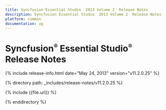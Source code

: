 ```yaml
---
title: Syncfusion Essential Studio  2013 Volume 2  Release Notes  
description: Syncfusion Essential Studio  2013 Volume 2  Release Notes  
platform: common
documentation: ug
---
```


# Syncfusion<sup style="font-size:70%">&reg;</sup>   Essential Studio<sup style="font-size:70%">&reg;</sup> Release Notes  

{% include release-info.html date="May 24, 2013"  version="v11.2.0.25" %} 


{% directory path: _includes/release-notes/v11.2.0.25 %}

{% include {{file.url}} %}

{% enddirectory %}